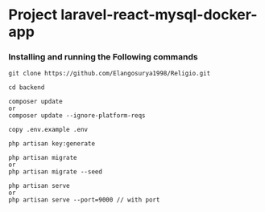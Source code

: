 # Project laravel-react-mysql-docker-app

### Installing and running the Following commands

```
git clone https://github.com/Elangosurya1998/Religio.git
```

```
cd backend
```

```
composer update
or 
composer update --ignore-platform-reqs
```

```
copy .env.example .env
```
```
php artisan key:generate
```

```
php artisan migrate
or
php artisan migrate --seed
```
```
php artisan serve
or
php artisan serve --port=9000 // with port 
```




